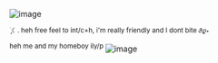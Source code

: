 ![image](https://media.discordapp.net/attachments/1321638908370485258/1349123973425791047/Untitled33_20250311215651.png?ex=67d1f51c&is=67d0a39c&hm=291b52192bb6a4185b4cb33691a188d50a3be632d0577510f8667efca2eae305&=&format=webp&quality=lossless)

<sub> ࣪ ִֶָ☾. heh free feel to int/c+h, i'm really friendly and I dont bite 𝜗𝜚⋆ </sub>


<sup> heh me and my homeboy ily/p </sup>
  ![image](https://github.com/user-attachments/assets/f54315ce-bdb1-4ebb-b900-321a4a17f599)
